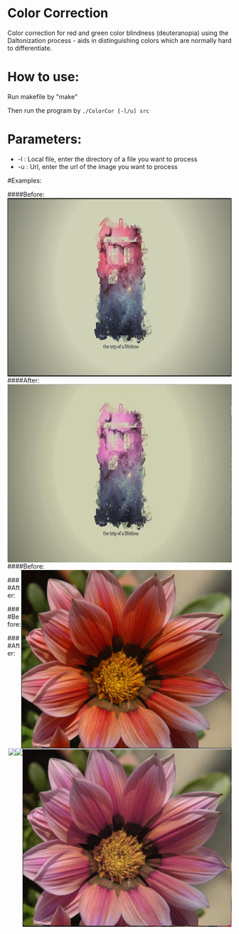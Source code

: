 # Color Correction
Color correction for red and green color blindness (deuteranopia) using the Daltonization process - aids in distinguishing colors which are normally hard to differentiate. 

# How to use:

Run makefile by "make"

Then run the program by `./ColorCor [-l/u] src`

# Parameters:

- -l : Local file, enter the directory of a file you want to process
- -u : Url, enter the url of the image you want to process

#Examples:

####Before:
<img style="float: right;" src="examples/before.png" height="400">

####After:
<img style="float: right;" src="examples/after.png" height="400">

####Before:
<img style="float: right;" src="examples/before1.png" height="400">

####After:
<img style="float: right;" src="examples/after1.png" height="400">

####Before:
<img style="float: right;" src="examples/before2.png" height="400">

####After:
<img style="float: right;" src="examples/after2.png" height="400">
